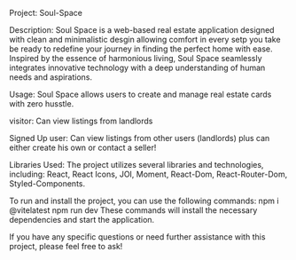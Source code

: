 Project:
Soul-Space

Description:
Soul Space is a web-based real estate application designed with clean and minimalistic desgin allowing comfort in every setp you take be ready to redefine your journey in finding the perfect home with ease. Inspired by the essence of harmonious living, Soul Space seamlessly integrates innovative technology with a deep understanding of human needs and aspirations.

Usage:
Soul Space allows users to create and manage real estate cards with zero husstle.

visitor:
Can view listings from landlords

Signed Up user:
Can view listings from other users (landlords) plus can either create his own or contact a seller!

Libraries Used:
The project utilizes several libraries and technologies, including: React, React Icons, JOI, Moment, React-Dom, React-Router-Dom, Styled-Components.

To run and install the project, you can use the following commands: npm i @vitelatest npm run dev These commands will install the necessary dependencies and start the application.

If you have any specific questions or need further assistance with this project, please feel free to ask!
